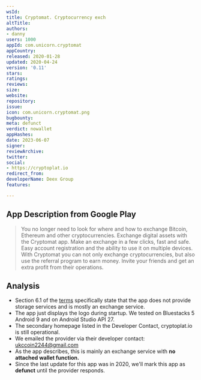 ```yaml
---
wsId: 
title: Cryptomat. Cryptocurrency exch
altTitle: 
authors:
- danny
users: 1000
appId: com.unicorn.cryptomat
appCountry: 
released: 2020-01-28
updated: 2020-04-24
version: '0.11'
stars: 
ratings: 
reviews: 
size: 
website: 
repository: 
issue: 
icon: com.unicorn.cryptomat.png
bugbounty: 
meta: defunct
verdict: nowallet
appHashes: 
date: 2023-06-07
signer: 
reviewArchive: 
twitter: 
social:
- https://cryptoplat.io
redirect_from: 
developerName: Deex Group
features: 

---
```


## App Description from Google Play 

> You no longer need to look for where and how to exchange Bitcoin, Ethereum and other cryptocurrencies. Exchange digital assets with the Cryptomat app. Make an exchange in a few clicks, fast and safe. Easy account registration and the ability to use it on multiple devices. With Cryptomat you can not only exchange cryptocurrencies, but also use the referral program to earn money. Invite your friends and get an extra profit from their operations.

## Analysis

- Section 6.1 of the [terms](https://cryptoplat.io/terms-of-service) specifically state that the app does not provide storage services and is mostly an exchange service. 
- The app just displays the logo during startup. We tested on Bluestacks 5 Android 9 and on Android Studio API 27.
- The secondary homepage listed in the Developer Contact, cryptoplat.io is still operational. 
- We emailed the provider via their developer contact: ukccoin2244@gmail.com
- As the app describes, this is mainly an exchange service with **no attached wallet function.** 
- Since the last update for this app was in 2020, we'll mark this app as **defunct** until the provider responds.

